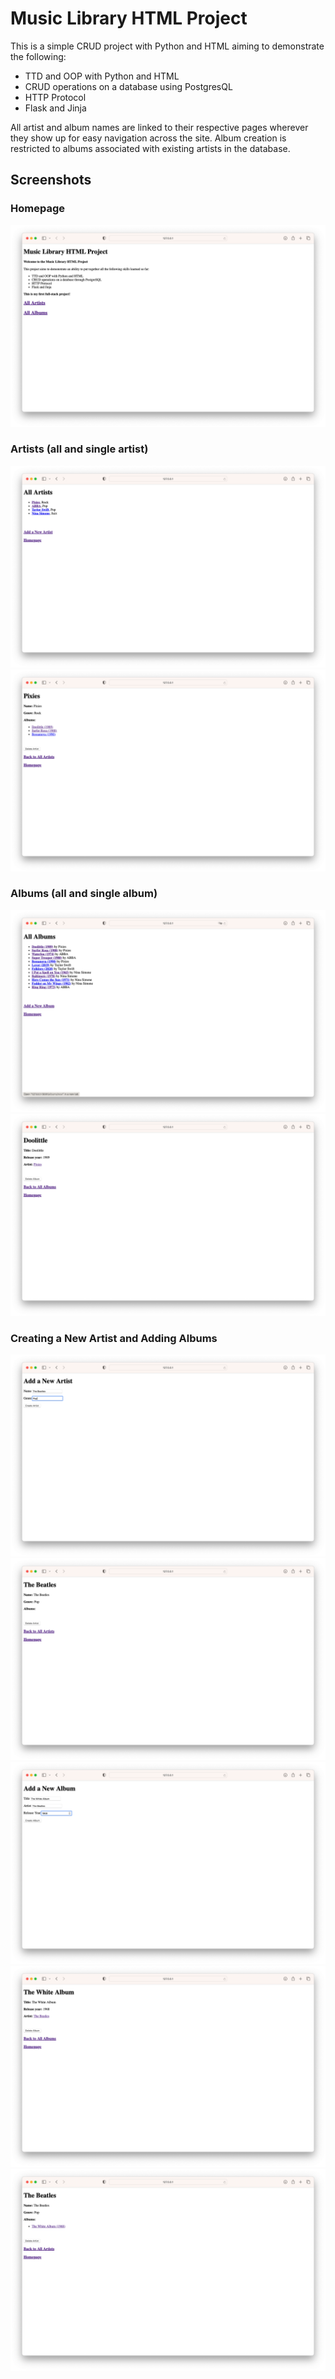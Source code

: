 # Music Library HTML Project

This is a simple CRUD project with Python and HTML aiming to demonstrate the following:

* TTD and OOP with Python and HTML
* CRUD operations on a database using PostgresQL
* HTTP Protocol
* Flask and Jinja

All artist and album names are linked to their respective pages wherever they show up for easy navigation across the site. Album creation is restricted to albums associated with existing artists in the database.

## Screenshots


### Homepage

![homepage](./screenshots/homepage.png)

### Artists (all and single artist)

![All Artists](./screenshots/all_artists.png)
![Pixies - Doolittle](./screenshots/single_artist.png)


### Albums (all and single album)

![All Albums](./screenshots/all_albums.png)
![Pixies - Doolittle](./screenshots/single_album.png)

### Creating a New Artist and Adding Albums

![Create Artist](./screenshots/create_new_artist.png)
![New Beatles Page](./screenshots/new_beatles_page.png)
![Create Album](./screenshots/create_new_album.png)
![New Album Page](./screenshots/new_album_page.png)
![Updated Beatles Page](./screenshots/updated_beatles_page.png)